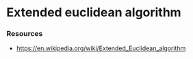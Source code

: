 # Extended euclidean algorithm

### Resources

* https://en.wikipedia.org/wiki/Extended_Euclidean_algorithm